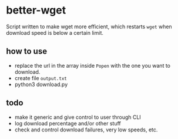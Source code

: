 # better-wget
Script written to make wget more efficient, which restarts `wget` when download speed is below a certain limit.

## how to use
- replace the url in the array inside `Popen` with the one you want to download.
- create file `output.txt`
- python3 download.py 


## todo
- make it generic and give control to user through CLI
- log download percentage and/or other stuff
- check and control download failures, very low speeds, etc.
